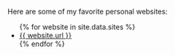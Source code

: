 ---
---
Here are some of my favorite personal websites:

<ul>
  {% for website in site.data.sites %}
  <li><a href="http://{{ website.url }}/">{{ website.url }}</a></li>
  {% endfor %}
</ul>

